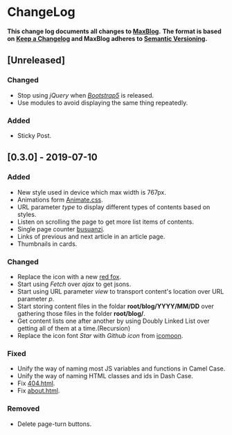 # ChangeLog
**This change log documents all changes to [MaxBlog](https://github.com/aHuYan/ahuyan.github.io).**
**The format is based on [Keep a Changelog](https://keepachangelog.com/en/1.0.0/) and MaxBlog adheres to [Semantic Versioning](https://semver.org/).**

## [Unreleased]
### Changed
- Stop using *jQuery* when *[Bootstrap5](https://github.com/twbs/bootstrap/pull/23586)* is released.
- Use modules to avoid displaying the same thing repeatedly.

### Added
- Sticky Post.

## [0.3.0] - 2019-07-10
### Added
- New style used in device which max width is 767px.
- Animations form [Animate.css](https://daneden.github.io/animate.css/).
- URL parameter *type* to display different types of contents based on styles.
- Listen on scrolling the page to get more list items of contents.
- Single page counter [busuanzi](https://busuanzi.ibruce.info/).
- Links of previous and next article in an article page.
- Thumbnails in cards.

### Changed
- Replace the icon with a new [red fox](http://ahuyan.github.io/about#logo).
- Start using *Fetch* over *ajax* to get jsons.
- Start using URL parameter *view* to transport content's location over URL parameter *p*.
- Start storing content files in the foldar **root/blog/YYYY/MM/DD** over gathering those files in the folder **root/blog/**.
- Get content lists one after another by using Doubly Linked List over getting all of them at a time.(Recursion)
- Replace the icon font *Star* with *Github icon* from [icomoon](https://icomoon.io/).

### Fixed
- Unify the way of naming most JS variables and functions in Camel Case.
- Unify the way of naming HTML classes and ids in Dash Case.
- Fix [404.html](/404.html).
- Fix [about.html](/about.html).

### Removed
- Delete page-turn buttons.
